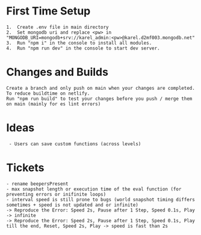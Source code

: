 # First Time Setup
    1.  Create .env file in main directory
    2.  Set mongodb uri and replace <pw> in "MONGODB_URI=mongodb+srv://karel_admin:<pw>@karel.d2mf003.mongodb.net"
    3.  Run "npm i" in the console to install all modules.
    4.  Run "npm run dev" in the console to start dev server.
    
# Changes and Builds
    Create a branch and only push on main when your changes are completed. To reduce buildtime on netlify.
    Run "npm run build" to test your changes before you push / merge them on main (mainly for es lint errors)

# Ideas
     - Users can save custom functions (across levels)
# Tickets
    - rename beepersPresent
    - max snapshot length or execution time of the eval function (for preventing errors or inifinite loops)
    - interval speed is still prone to bugs (world snapshot timing differs sometimes + speed is not updated and or infinite)
    -> Reproduce the Error: Speed 2s, Pause after 1 Step, Speed 0.1s, Play -> infinite
    -> Reproduce the Error: Speed 2s, Pause after 1 Step, Speed 0.1s, Play till the end, Reset, Speed 2s, Play -> speed is fast than 2s